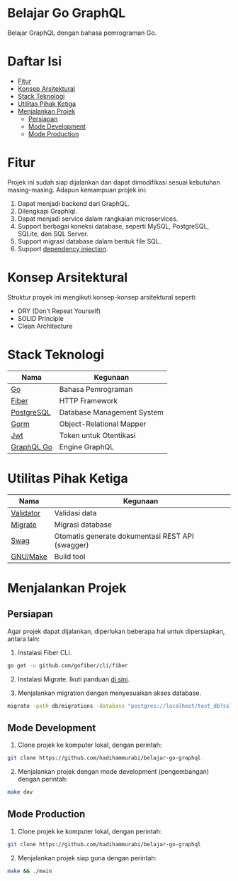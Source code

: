 # Belajar Go GraphQL
Belajar GraphQL dengan bahasa pemrograman Go.

# Daftar Isi
* [Fitur](#fitur)
* [Konsep Arsitektural](#konsep-arsitektural)
* [Stack Teknologi](#stack-teknologi)
* [Utilitas Pihak Ketiga](#utilitas-pihak-ketiga)
* [Menjalankan Projek](#menjalankan-projek)
  * [Persiapan](#persiapan)
  * [Mode Development](#mode-development)
  * [Mode Production](#mode-production)

# Fitur
Projek ini sudah siap dijalankan dan dapat dimodifikasi sesuai kebutuhan masing-masing. Adapun kemampuan projek ini:
1. Dapat menjadi backend dari GraphQL.
2. Dilengkapi Graphiql.
3. Dapat menjadi service dalam rangkaian microservices.
4. Support berbagai koneksi database, seperti MySQL, PostgreSQL, SQLite, dan SQL Server.
5. Support migrasi database dalam bentuk file SQL.
6. Support [dependency injection](https://en.wikipedia.org/wiki/Dependency_injection).

# Konsep Arsitektural
Struktur proyek ini mengikuti konsep-konsep arsitektural seperti:
- DRY (Don't Repeat Yourself)
- SOLID Principle
- Clean Architecture

# Stack Teknologi
Nama | Kegunaan
-|-
[Go](https://golang.org) | Bahasa Pemrograman
[Fiber](https://docs.gofiber.io) | HTTP Framework
[PostgreSQL](https://www.postgresql.org) | Database Management System
[Gorm](https://gorm.io/index.html) | Object-Relational Mapper
[Jwt](https://jwt.io) | Token untuk Otentikasi
[GraphQL Go](https://github.com/graphql-go/graphql) | Engine GraphQL

# Utilitas Pihak Ketiga
Nama | Kegunaan
-|-
[Validator](https://github.com/go-playground/validator) | Validasi data
[Migrate](https://github.com/golang-migrate/migrate/tree/master/cmd/migrate) | Migrasi database
[Swag](https://github.com/swaggo/swag) | Otomatis generate dokumentasi REST API (swagger)
[GNU/Make](https://www.gnu.org/software/make/) | Build tool

# Menjalankan Projek
## Persiapan
Agar projek dapat dijalankan, diperlukan beberapa hal untuk dipersiapkan, antara lain:
1. Instalasi Fiber CLI.
```bash
go get -u github.com/gofiber/cli/fiber
```
2. Instalasi Migrate.
Ikuti panduan [di sini](https://github.com/golang-migrate/migrate/tree/master/cmd/migrate).

3. Menjalankan migration dengan menyesuaikan akses database.
```bash
migrate -path db/migrations -database "postgres://localhost/test_db?sslmode=disable" up
```

## Mode Development
1. Clone projek ke komputer lokal, dengan perintah:
  ```bash
  git clone https://github.com/hadihammurabi/belajar-go-graphql
  ```
2. Menjalankan projek dengan mode development (pengembangan) dengan perintah:
  ```bash
  make dev
  ```

## Mode Production
1. Clone projek ke komputer lokal, dengan perintah:
  ```bash
  git clone https://github.com/hadihammurabi/belajar-go-graphql
  ```
2. Menjalankan projek siap guna dengan perintah:
  ```bash
  make && ./main
  ```
  

